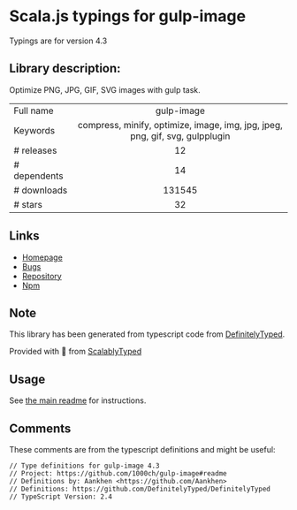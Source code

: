 
# Scala.js typings for gulp-image

Typings are for version 4.3

## Library description:
Optimize PNG, JPG, GIF, SVG images with gulp task.

|                    |                 |
| ------------------ | :-------------: |
| Full name          | gulp-image |
| Keywords           | compress, minify, optimize, image, img, jpg, jpeg, png, gif, svg, gulpplugin |
| # releases         | 12 |
| # dependents       | 14 |
| # downloads        | 131545 |
| # stars            | 32 |

## Links
- [Homepage](https://github.com/1000ch/gulp-image#readme)
- [Bugs](https://github.com/1000ch/gulp-image/issues)
- [Repository](https://github.com/1000ch/gulp-image)
- [Npm](https://www.npmjs.com/package/gulp-image)
    


## Note
This library has been generated from typescript code from [DefinitelyTyped](https://definitelytyped.org).

Provided with :purple_heart: from [ScalablyTyped](https://github.com/oyvindberg/ScalablyTyped)

## Usage
See [the main readme](../../readme.md) for instructions.

## Comments

These comments are from the typescript definitions and might be useful:
```
// Type definitions for gulp-image 4.3
// Project: https://github.com/1000ch/gulp-image#readme
// Definitions by: Aankhen <https://github.com/Aankhen>
// Definitions: https://github.com/DefinitelyTyped/DefinitelyTyped
// TypeScript Version: 2.4

```


